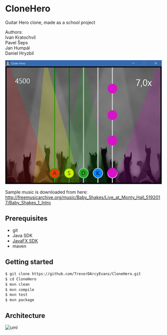 # CloneHero
Guitar Hero clone, made as a school project

Authors:  
Ivan Kratochvíl  
Pavel Šeps  
Jan Humpál  
Daniel Hryzbil  
  
![screenshot](https://raw.githubusercontent.com/JavaMugs/CloneHero/master/screenshot.jpg)
  
Sample music is downloaded from here: http://freemusicarchive.org/music/Baby_Shakes/Live_at_Monty_Hall_5192017/Baby_Shakes_1_Intro

## Prerequisites
* git
* Java SDK
* [JavaFX SDK](https://openjfx.io/index.html) 
* maven

## Getting started

```bash
$ git clone https://github.com/TrevorDArcyEvans/CloneHero.git
$ cd CloneHero
$ mvn clean
$ mvn compile
$ mvn test
$ mvn package
```

## Architecture
![uml](CloneHero.png)


